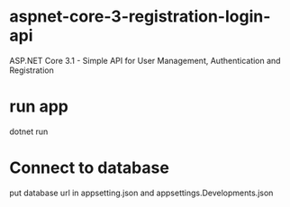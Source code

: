 # aspnet-core-3-registration-login-api

ASP.NET Core 3.1 - Simple API for User Management, Authentication and Registration

# run app

dotnet run

# Connect to database

put database url in appsetting.json and appsettings.Developments.json